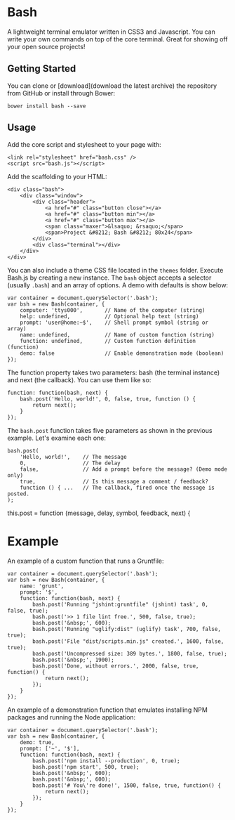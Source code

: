 # Bash

A lightweight terminal emulator written in CSS3 and Javascript. You can write your own commands on top of the core terminal. Great for showing off your open source projects!

## Getting Started

You can clone or [download](download the latest archive) the repository from GitHub or install through Bower:

    bower install bash --save

## Usage

Add the core script and stylesheet to your page with:

    <link rel="stylesheet" href="bash.css" />
    <script src="bash.js"></script>

Add the scaffolding to your HTML:

    <div class="bash">
        <div class="window">
            <div class="header">
                <a href="#" class="button close"></a>
                <a href="#" class="button min"></a>
                <a href="#" class="button max"></a>
                <span class="maxer">&lsaquo; &rsaquo;</span>
                <span>Project &#8212; Bash &#8212; 80x24</span>
            </div>
            <div class="terminal"></div>
        </div>
    </div>

You can also include a theme CSS file located in the `themes` folder. Execute Bash.js by creating a new instance. The `bash` object accepts a selector (usually `.bash`) and an array of options. A demo with defaults is show below:

    var container = document.querySelector('.bash');
    var bsh = new Bash(container, {
        computer: 'ttys000',       // Name of the computer (string)
        help: undefined,           // Optional help text (string)
        prompt: 'user@home:~$',    // Shell prompt symbol (string or array)
        name: undefined,           // Name of custom function (string)
        function: undefined,       // Custom function definition (function)
        demo: false                // Enable demonstration mode (boolean)
    });

The function property takes two parameters: bash (the terminal instance) and next (the callback). You can use them like so:

    function: function(bash, next) {
        bash.post('Hello, world!', 0, false, true, function () {
            return next();
        }
    });

The `bash.post` function takes five parameters as shown in the previous example. Let's examine each one:

    bash.post(
        'Hello, world!',    // The message
        0,                  // The delay
        false,              // Add a prompt before the message? (Demo mode only)
        true,               // Is this message a comment / feedback?
        function () { ...   // The callback, fired once the message is posted.
    );


this.post = function (message, delay, symbol, feedback, next) {

# Example

An example of a custom function that runs a Gruntfile:

    var container = document.querySelector('.bash');
    var bsh = new Bash(container, {
        name: 'grunt',
        prompt: '$',
        function: function(bash, next) {
            bash.post('Running "jshint:gruntfile" (jshint) task', 0, false, true);
            bash.post('>> 1 file lint free.', 500, false, true);
            bash.post('&nbsp;', 600);
            bash.post('Running "uglify:dist" (uglify) task', 700, false, true);
            bash.post('File "dist/scripts.min.js" created.', 1600, false, true);
            bash.post('Uncompressed size: 389 bytes.', 1800, false, true);
            bash.post('&nbsp;', 1900);
            bash.post('Done, without errors.', 2000, false, true, function() {
                return next();
            });
        }
    });

An example of a demonstration function that emulates installing NPM packages and running the Node application:

    var container = document.querySelector('.bash');
    var bsh = new Bash(container, {
        demo: true,
        prompt: ['~', '$'],
        function: function(bash, next) {
            bash.post('npm install --production', 0, true);
            bash.post('npm start', 500, true);
            bash.post('&nbsp;', 600);
            bash.post('&nbsp;', 600);
            bash.post('# You\'re done!', 1500, false, true, function() {
                return next();
            });
        }
    });

